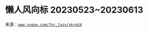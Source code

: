 # 懒人风向标 20230523~20230613

来源：[`www.yuque.com/for_lazy/xkrm14`](https://www.yuque.com/for_lazy/xkrm14)